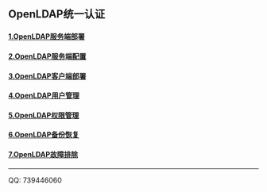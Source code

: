 </p>


## OpenLDAP统一认证 </p>
#### [1.OpenLDAP服务端部署](https://github.com/icloudp/LDAP/blob/master/1.OpenLDAP%E6%9C%8D%E5%8A%A1%E7%AB%AF%E9%83%A8%E7%BD%B2.md)
#### [2.OpenLDAP服务端配置](https://github.com/icloudp/LDAP/blob/master/2.OpenLDAP%E6%9C%8D%E5%8A%A1%E7%AB%AF%E9%85%8D%E7%BD%AE.md)
#### [3.OpenLDAP客户端部署](https://github.com/icloudp/LDAP/blob/master/3.OpenLDAP%E5%AE%A2%E6%88%B7%E7%AB%AF%E9%83%A8%E7%BD%B2.md)
#### [4.OpenLDAP用户管理](https://github.com/icloudp/LDAP/blob/master/4.OpenLDAP%E7%94%A8%E6%88%B7%E7%AE%A1%E7%90%86.md)
#### [5.OpenLDAP权限管理](https://github.com/icloudp/LDAP/blob/master/5.OpenLDAP%E6%9D%83%E9%99%90%E7%AE%A1%E7%90%86.md)
#### [6.OpenLDAP备份恢复](https://github.com/icloudp/LDAP/blob/master/6.OpenLDAP%E5%A4%87%E4%BB%BD%E6%81%A2%E5%A4%8D.md)
#### [7.OpenLDAP故障排除](https://github.com/icloudp/LDAP/blob/master/7.OpenLDAP%E6%95%85%E9%9A%9C%E6%8E%92%E9%99%A4.md)

----
QQ: 739446060


